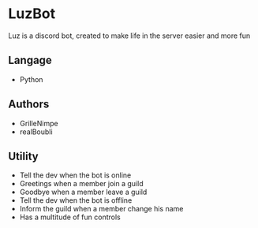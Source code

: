 # LuzBot
Luz is a discord bot, created to make life in the server easier and more fun
## Langage
- Python
## Authors
- GrilleNimpe
- realBoubli
## Utility
- Tell the dev when the bot is online
- Greetings when a member join a guild
- Goodbye when a member leave a guild
- Tell the dev when the bot is offline
- Inform the guild when a member change his name
- Has a multitude of fun controls 

